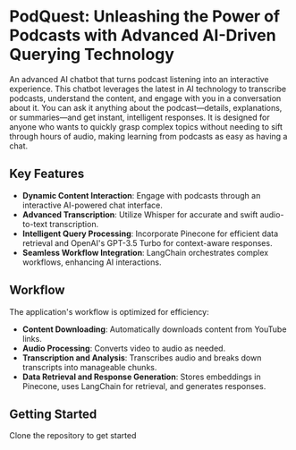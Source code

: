 # PodQuest: Unleashing the Power of Podcasts with Advanced AI-Driven Querying Technology

An advanced AI chatbot that turns podcast listening into an interactive experience. This chatbot leverages the latest in AI technology to transcribe podcasts, understand the content, and engage with you in a conversation about it. You can ask it anything about the podcast—details, explanations, or summaries—and get instant, intelligent responses. It is designed for anyone who wants to quickly grasp complex topics without needing to sift through hours of audio, making learning from podcasts as easy as having a chat.

## Key Features

- **Dynamic Content Interaction**: Engage with podcasts through an interactive AI-powered chat interface.
- **Advanced Transcription**: Utilize Whisper for accurate and swift audio-to-text transcription.
- **Intelligent Query Processing**: Incorporate Pinecone for efficient data retrieval and OpenAI's GPT-3.5 Turbo for context-aware responses.
- **Seamless Workflow Integration**: LangChain orchestrates complex workflows, enhancing AI interactions.

## Workflow

The application's workflow is optimized for efficiency:
- **Content Downloading**: Automatically downloads content from YouTube links.
- **Audio Processing**: Converts video to audio as needed.
- **Transcription and Analysis**: Transcribes audio and breaks down transcripts into manageable chunks.
- **Data Retrieval and Response Generation**: Stores embeddings in Pinecone, uses LangChain for retrieval, and generates responses.

## Getting Started

Clone the repository to get started

